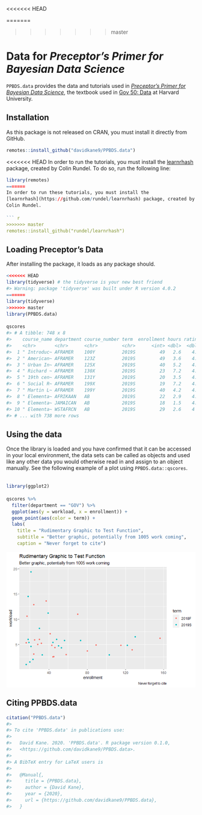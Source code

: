 
<<<<<<< HEAD
<!-- README is generated from README.Rmd, edit ONLY this file if needed. But, after you edit it, you need to knit it in order to create the new README.md, which is the thing which is actually used. -->
=======
<!-- README is generated from README.Rmd, edit ONLY this file if needed. But, after you edit it, you NEED TO KNIT IT BY HAND in order to create the new README.md, which is the thing which is actually used. -->
>>>>>>> master

# Data for *Preceptor’s Primer for Bayesian Data Science*

`PPBDS.data` provides the data and tutorials used in *[Preceptor’s
Primer for Bayesian Data Science](https://davidkane9.github.io/PPBDS/)*,
the textbook used in [Gov 50:
Data](https://www.davidkane.info/files/gov_50_fall_2020.html) at Harvard
University.

<!-- unsure if badges are available for use yet here -->

## Installation

As this package is not released on CRAN, you must install it directly
from GitHub.

``` r
remotes::install_github("davidkane9/PPBDS.data")
```

<<<<<<< HEAD
In order to run the tutorials, you must install the
[learnrhash](https://github.com/rundel/learnrhash) package, created by
Colin Rundel. To do so, run the following line:

``` r
library(remotes)
=======
In order to run these tutorials, you must install the
[learnrhash](https://github.com/rundel/learnrhash) package, created by
Colin Rundel.

``` r
>>>>>>> master
remotes::install_github("rundel/learnrhash")
```

## Loading Preceptor’s Data

After installing the package, it loads as any package should.

``` r
<<<<<<< HEAD
library(tidyverse) # the tidyverse is your new best friend
#> Warning: package 'tidyverse' was built under R version 4.0.2
=======
library(tidyverse) 
>>>>>>> master
library(PPBDS.data)

qscores
#> # A tibble: 748 x 8
#>    course_name department course_number term  enrollment hours rating instructor
#>    <chr>       <chr>      <chr>         <chr>      <int> <dbl>  <dbl> <chr>     
#>  1 " Introduc~ AFRAMER    100Y          2019S         49   2.6    4.2 Jesse McC~
#>  2 " American~ AFRAMER    123Z          2019S         49   3.6    4.4 Cornel We~
#>  3 " Urban In~ AFRAMER    125X          2019S         40   5.2    4.5 Elizabeth~
#>  4 " Richard ~ AFRAMER    130X          2019S         23   7.2    4.4 Glenda Ca~
#>  5 " 19th cen~ AFRAMER    131Y          2019S         20   3.5    4.9 Linda Cha~
#>  6 " Social R~ AFRAMER    199X          2019S         19   7.2    4.8 Alejandro~
#>  7 " Martin L~ AFRAMER    199Y          2019S         40   4.2    4.7 Brandon M~
#>  8 " Elementa~ AFRIKAAN   AB            2019S         22   2.9    4.9 John M Mu~
#>  9 " Elementa~ JAMAICAN   AB            2019S         18   1.5    4.9 John M Mu~
#> 10 " Elementa~ WSTAFRCN   AB            2019S         29   2.6    4   John M Mu~
#> # ... with 738 more rows
```

## Using the data

Once the library is loaded and you have confirmed that it can be
accessed in your local environment, the data sets can be called as
objects and used like any other data you would otherwise read in and
assign to an object manually. See the following example of a plot using
`PPBDS.data::qscores`.

``` r

library(ggplot2)

qscores %>%
  filter(department == "GOV") %>%
  ggplot(aes(y = workload, x = enrollment)) + 
  geom_point(aes(color = term)) + 
  labs(
    title = "Rudimentary Graphic to Test Function",
    subtitle = "Better graphic, potentially from 1005 work coming",
    caption = "Never forget to cite")
```

<!-- DK: We need some comments explaining what this is doing and how we can replace it. Specifically, why place the figure in man/ rather than inst/? -->

<img src= "man/figures/README-quick.plot-1.png" align="center" width="600">

## Citing PPBDS.data

``` r
citation("PPBDS.data")
#> 
#> To cite 'PPBDS.data' in publications use:
#> 
#>   David Kane. 2020. 'PPBDS.data'. R package version 0.1.0,
#>   <https://github.com/davidkane9/PPBDS.data>.
#> 
#> A BibTeX entry for LaTeX users is
#> 
#>   @Manual{,
#>     title = {PPBDS.data},
#>     author = {David Kane},
#>     year = {2020},
#>     url = {https://github.com/davidkane9/PPBDS.data},
#>   }
```
